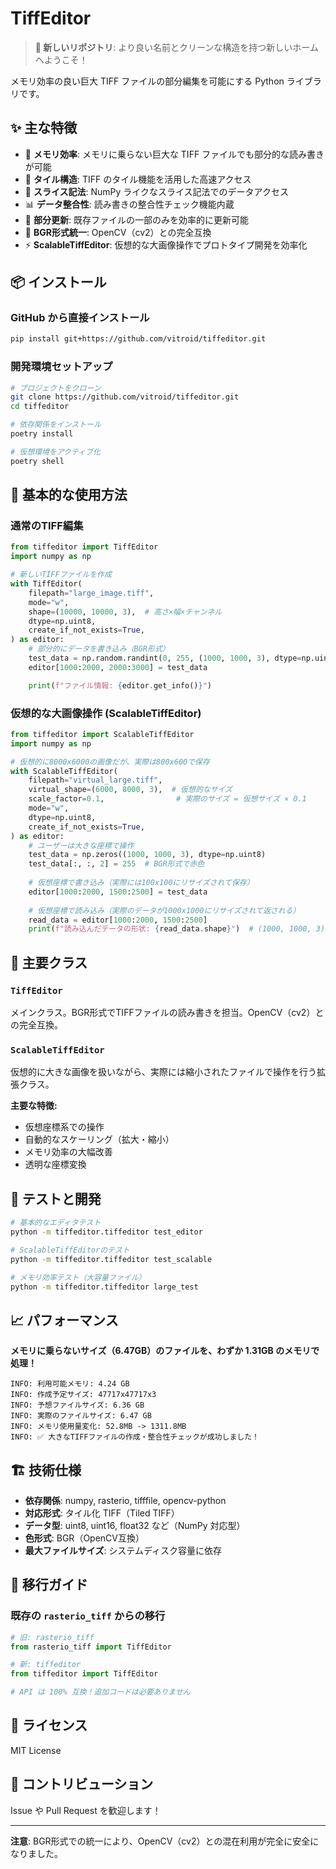 # TiffEditor

> **🚀 新しいリポジトリ**: より良い名前とクリーンな構造を持つ新しいホームへようこそ！

メモリ効率の良い巨大 TIFF ファイルの部分編集を可能にする Python ライブラリです。

## ✨ 主な特徴

- 🚀 **メモリ効率**: メモリに乗らない巨大な TIFF ファイルでも部分的な読み書きが可能
- 🔧 **タイル構造**: TIFF のタイル機能を活用した高速アクセス
- 🎯 **スライス記法**: NumPy ライクなスライス記法でのデータアクセス
- 📊 **データ整合性**: 読み書きの整合性チェック機能内蔵
- 💾 **部分更新**: 既存ファイルの一部のみを効率的に更新可能
- 🎨 **BGR形式統一**: OpenCV（cv2）との完全互換
- ⚡ **ScalableTiffEditor**: 仮想的な大画像操作でプロトタイプ開発を効率化

## 📦 インストール

### GitHub から直接インストール

```bash
pip install git+https://github.com/vitroid/tiffeditor.git
```

### 開発環境セットアップ

```bash
# プロジェクトをクローン
git clone https://github.com/vitroid/tiffeditor.git
cd tiffeditor

# 依存関係をインストール
poetry install

# 仮想環境をアクティブ化
poetry shell
```

## 🚀 基本的な使用方法

### 通常のTIFF編集

```python
from tiffeditor import TiffEditor
import numpy as np

# 新しいTIFFファイルを作成
with TiffEditor(
    filepath="large_image.tiff",
    mode="w",
    shape=(10000, 10000, 3),  # 高さ×幅×チャンネル
    dtype=np.uint8,
    create_if_not_exists=True,
) as editor:
    # 部分的にデータを書き込み（BGR形式）
    test_data = np.random.randint(0, 255, (1000, 1000, 3), dtype=np.uint8)
    editor[1000:2000, 2000:3000] = test_data

    print(f"ファイル情報: {editor.get_info()}")
```

### 仮想的な大画像操作 (ScalableTiffEditor)

```python
from tiffeditor import ScalableTiffEditor
import numpy as np

# 仮想的に8000x6000の画像だが、実際は800x600で保存
with ScalableTiffEditor(
    filepath="virtual_large.tiff",
    virtual_shape=(6000, 8000, 3),  # 仮想的なサイズ
    scale_factor=0.1,                # 実際のサイズ = 仮想サイズ × 0.1
    mode="w",
    dtype=np.uint8,
    create_if_not_exists=True,
) as editor:
    # ユーザーは大きな座標で操作
    test_data = np.zeros((1000, 1000, 3), dtype=np.uint8)
    test_data[:, :, 2] = 255  # BGR形式で赤色
    
    # 仮想座標で書き込み（実際には100x100にリサイズされて保存）
    editor[1000:2000, 1500:2500] = test_data
    
    # 仮想座標で読み込み（実際のデータが1000x1000にリサイズされて返される）
    read_data = editor[1000:2000, 1500:2500]
    print(f"読み込んだデータの形状: {read_data.shape}")  # (1000, 1000, 3)
```

## 🎯 主要クラス

### `TiffEditor`
メインクラス。BGR形式でTIFFファイルの読み書きを担当。OpenCV（cv2）との完全互換。

### `ScalableTiffEditor`
仮想的に大きな画像を扱いながら、実際には縮小されたファイルで操作を行う拡張クラス。

**主要な特徴:**
- 仮想座標系での操作
- 自動的なスケーリング（拡大・縮小）
- メモリ効率の大幅改善
- 透明な座標変換

## 🔧 テストと開発

```bash
# 基本的なエディタテスト
python -m tiffeditor.tiffeditor test_editor

# ScalableTiffEditorのテスト
python -m tiffeditor.tiffeditor test_scalable

# メモリ効率テスト（大容量ファイル）
python -m tiffeditor.tiffeditor large_test
```

## 📈 パフォーマンス

**メモリに乗らないサイズ（6.47GB）のファイルを、わずか 1.31GB のメモリで処理！**

```
INFO: 利用可能メモリ: 4.24 GB
INFO: 作成予定サイズ: 47717x47717x3
INFO: 予想ファイルサイズ: 6.36 GB
INFO: 実際のファイルサイズ: 6.47 GB
INFO: メモリ使用量変化: 52.8MB -> 1311.8MB
INFO: ✅ 大きなTIFFファイルの作成・整合性チェックが成功しました！
```

## 🏗️ 技術仕様

- **依存関係**: numpy, rasterio, tifffile, opencv-python
- **対応形式**: タイル化 TIFF（Tiled TIFF）
- **データ型**: uint8, uint16, float32 など（NumPy 対応型）
- **色形式**: BGR（OpenCV互換）
- **最大ファイルサイズ**: システムディスク容量に依存

## 🔄 移行ガイド

### 既存の `rasterio_tiff` からの移行

```python
# 旧: rasterio_tiff
from rasterio_tiff import TiffEditor

# 新: tiffeditor
from tiffeditor import TiffEditor

# API は 100% 互換！追加コードは必要ありません
```

## 📄 ライセンス

MIT License

## 🤝 コントリビューション

Issue や Pull Request を歓迎します！

---

**注意**: BGR形式での統一により、OpenCV（cv2）との混在利用が完全に安全になりました。

